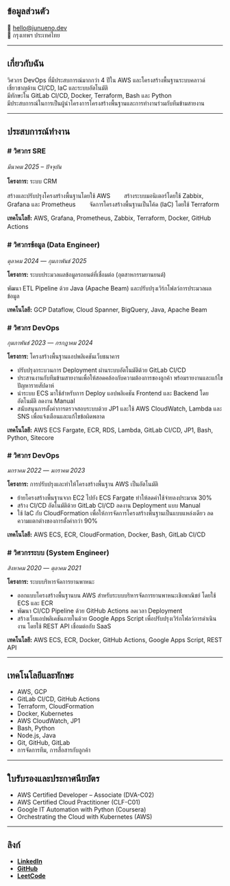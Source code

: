 ## ข้อมูลส่วนตัว
📧 hello@junueno.dev  
📍 กรุงเทพฯ ประเทศไทย  

---

## เกี่ยวกับฉัน
วิศวกร DevOps ที่มีประสบการณ์มากกว่า 4 ปีใน AWS และโครงสร้างพื้นฐานระบบคลาวด์  
เชี่ยวชาญด้าน CI/CD, IaC และระบบอัตโนมัติ  
มีทักษะใน GitLab CI/CD, Docker, Terraform, Bash และ Python  
มีประสบการณ์ในการเป็นผู้นำโครงการโครงสร้างพื้นฐานและการทำงานร่วมกับทีมข้ามสายงาน  

---

## ประสบการณ์ทำงาน
### # วิศวกร SRE
_มีนาคม 2025 – ปัจจุบัน_　　

**โครงการ:** ระบบ CRM　　

สร้างและปรับปรุงโครงสร้างพื้นฐานโดยใช้ AWS　　
สร้างระบบมอนิเตอร์โดยใช้ Zabbix, Grafana และ Prometheus　　
จัดการโครงสร้างพื้นฐานเป็นโค้ด (IaC) โดยใช้ Terraform　　


**เทคโนโลยี:** AWS, Grafana, Prometheus, Zabbix, Terraform, Docker, GitHub Actions　　


### # วิศวกรข้อมูล (Data Engineer)
_ตุลาคม 2024 — กุมภาพันธ์ 2025_  　

**โครงการ:** ระบบประมวลผลข้อมูลรถยนต์ที่เชื่อมต่อ (อุตสาหกรรมยานยนต์)  

พัฒนา ETL Pipeline ด้วย Java (Apache Beam) และปรับปรุงเวิร์กโฟลว์การประมวลผลข้อมูล  

**เทคโนโลยี:** GCP Dataflow, Cloud Spanner, BigQuery, Java, Apache Beam  

### # วิศวกร DevOps
_กุมภาพันธ์ 2023 — กรกฎาคม 2024_  

**โครงการ:** โครงสร้างพื้นฐานแอปพลิเคชันเว็บธนาคาร  

- ปรับปรุงกระบวนการ Deployment ผ่านระบบอัตโนมัติด้วย GitLab CI/CD  
- ประสานงานกับทีมข้ามสายงานเพื่อให้สอดคล้องกับความต้องการของลูกค้า พร้อมรายงานและแก้ไขปัญหารายสัปดาห์  
- นำระบบ ECS มาใช้สำหรับการ Deploy แอปพลิเคชัน Frontend และ Backend โดยอัตโนมัติ ลดงาน Manual  
- สนับสนุนการตั้งค่าการตรวจสอบระบบด้วย JP1 และใช้ AWS CloudWatch, Lambda และ SNS เพื่อแจ้งเตือนและแก้ไขข้อผิดพลาด  

**เทคโนโลยี:** AWS ECS Fargate, ECR, RDS, Lambda, GitLab CI/CD, JP1, Bash, Python, Sitecore  

### # วิศวกร DevOps
_มกราคม 2022 — มกราคม 2023_  

**โครงการ:** การปรับปรุงและทำให้โครงสร้างพื้นฐาน AWS เป็นอัตโนมัติ  

- ย้ายโครงสร้างพื้นฐานจาก EC2 ไปยัง ECS Fargate ทำให้ลดค่าใช้จ่ายลงประมาณ 30%  
- สร้าง CI/CD อัตโนมัติด้วย GitLab CI/CD ลดงาน Deployment แบบ Manual  
- ใช้ IaC กับ CloudFormation เพื่อให้การจัดการโครงสร้างพื้นฐานเป็นแบบแหล่งเดียว ลดความแตกต่างของการตั้งค่ากว่า 90%  

**เทคโนโลยี:** AWS ECS, ECR, CloudFormation, Docker, Bash, GitLab CI/CD  

### # วิศวกรระบบ (System Engineer)
_สิงหาคม 2020 — ตุลาคม 2021_  

**โครงการ:** ระบบบริหารจัดการยานพาหนะ  

- ออกแบบโครงสร้างพื้นฐานบน AWS สำหรับระบบบริหารจัดการยานพาหนะเชิงพาณิชย์ โดยใช้ ECS และ ECR  
- พัฒนา CI/CD Pipeline ด้วย GitHub Actions ลดเวลา Deployment  
- สร้างเว็บแอปพลิเคชันภายในด้วย Google Apps Script เพื่อปรับปรุงเวิร์กโฟลว์การดำเนินงาน โดยใช้ REST API เชื่อมต่อกับ SaaS  

**เทคโนโลยี:** AWS ECS, ECR, Docker, GitHub Actions, Google Apps Script, REST API  

---

## เทคโนโลยีและทักษะ
- AWS, GCP  
- GitLab CI/CD, GitHub Actions  
- Terraform, CloudFormation  
- Docker, Kubernetes  
- AWS CloudWatch, JP1  
- Bash, Python  
- Node.js, Java  
- Git, GitHub, GitLab  
- การจัดการทีม, การสื่อสารกับลูกค้า  

---

## ใบรับรองและประกาศนียบัตร
- AWS Certified Developer – Associate (DVA-C02)  
- AWS Certified Cloud Practitioner (CLF-C01)  
- Google IT Automation with Python (Coursera)  
- Orchestrating the Cloud with Kubernetes (AWS)  

---

## ลิงก์
- **[LinkedIn](https://www.linkedin.com/in/jun-uen0)**  
- **[GitHub](https://github.com/jun-uen0)**  
- **[LeetCode](https://leetcode.com/u/jun-uen0)**  